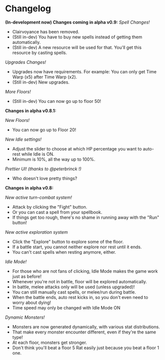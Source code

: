 # Changelog
**(In-development now) Changes coming in alpha v0.9:**
*Spell Changes!*
- Clairvoyance has been removed.
- (Still in-dev) You have to buy new spells instead of getting them automatically.
- (Still in-dev) A new resource will be used for that. You'll get this resource by casting spells.

*Upgrades Changes!*
- Upgrades now have requirements. For example: You can only get Time Warp (x5) after Time Warp (x2).
- (Still in-dev) New upgrades.

*More Floors!*
- (Still in-dev) You can now go up to floor 50!

**Changes in alpha v0.8.1:**

*New Floors!*
- You can now go up to Floor 20!

*New Idle settings!*
- Adjust the slider to choose at which HP percentage you want to auto-rest while Idle is ON.
- Minimum is 10%, all the way up to 100%.

*Prettier UI! (thanks to @peterbrinck !)*
- Who doesn't love pretty things?

**Changes in alpha v0.8:**

*New active turn-combat system!*
- Attack by clicking the "Fight" button.
- Or you can cast a spell from your spellbook.
- If things get too rough, there's no shame in running away with the "Run" button!

*New active exploration system*
- Click the "Explore" button to explore some of the floor.
- If a battle start, you cannot neither explore nor rest until it ends.
- You can't cast spells when resting anymore, either.

*Idle Mode!*
- For those who are not fans of clicking, Idle Mode makes the game work just as before!
- Whenever you're not in battle, floor will be explored automatically.
- In battle, melee attacks only will be used (unless upgraded)!
- You can still manually cast spells, or melee/run during battle.
- When the battle ends, auto rest kicks in, so you don't even need to worry about dying!
- Time speed may only be changed with Idle Mode ON

*Dynamic Monsters!*
- Monsters are now generated dynamically, with various stat distributions.
- That make every monster encounter different, even if they're the same type!
- At each floor, monsters get stronger.
- Don't think you'll beat a floor 5 Rat easily just because you beat a floor 1 one.

